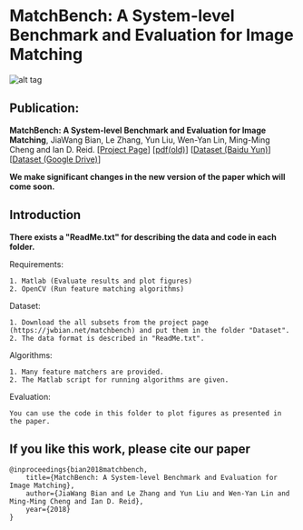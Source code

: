 # MatchBench: A System-level Benchmark and Evaluation for Image Matching

![alt tag](https://jwbian.net/wp-content/uploads/2017/09/Pipeline.png)

## Publication:

**MatchBench: A System-level Benchmark and Evaluation for Image Matching**, JiaWang Bian, Le Zhang, Yun Liu, Wen-Yan Lin, Ming-Ming Cheng and Ian D. Reid.
[[Project Page](http://jwbian.net/matchbench)] [[pdf(old)](https://arxiv.org/abs/1709.03917)] [[Dataset (Baidu Yun)](http://pan.baidu.com/s/1c22HIFI)] [[Dataset (Google Drive)](https://drive.google.com/open?id=0BzSIuFwe7BkTemlNVjZYclFWOFk)]

**We make significant changes in the new version of the paper which will come soon.**

## Introduction

**There exists a "ReadMe.txt" for describing the data and code in each folder.**

Requirements:

	1. Matlab (Evaluate results and plot figures)
	2. OpenCV (Run feature matching algorithms)
 
Dataset:
	
	1. Download the all subsets from the project page (https://jwbian.net/matchbench) and put them in the folder "Dataset".
	2. The data format is described in "ReadMe.txt".
    
Algorithms:
	
	1. Many feature matchers are provided.
	2. The Matlab script for running algorithms are given.
    
Evaluation:
	
	You can use the code in this folder to plot figures as presented in the paper.
    

## If you like this work, please cite our paper
	@inproceedings{bian2018matchbench,
 	    title={MatchBench: A System-level Benchmark and Evaluation for Image Matching},
	    author={JiaWang Bian and Le Zhang and Yun Liu and Wen-Yan Lin and Ming-Ming Cheng and Ian D. Reid},
	    year={2018}
	}



